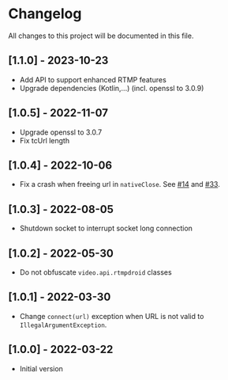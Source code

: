 # Changelog

All changes to this project will be documented in this file.

## [1.1.0] - 2023-10-23

- Add API to support enhanced RTMP features
- Upgrade dependencies (Kotlin,...) (incl. openssl to 3.0.9)

## [1.0.5] - 2022-11-07

- Upgrade openssl to 3.0.7
- Fix tcUrl length

## [1.0.4] - 2022-10-06

- Fix a crash when freeing url in `nativeClose`.
  See [#14](https://github.com/apivideo/api.video-flutter-live-stream/issues/14)
  and [#33](https://github.com/apivideo/api.video-reactnative-live-stream/issues/33).

## [1.0.3] - 2022-08-05

- Shutdown socket to interrupt socket long connection

## [1.0.2] - 2022-05-30

- Do not obfuscate `video.api.rtmpdroid` classes

## [1.0.1] - 2022-03-30

- Change `connect(url)` exception when URL is not valid to `IllegalArgumentException`.

## [1.0.0] - 2022-03-22

- Initial version
